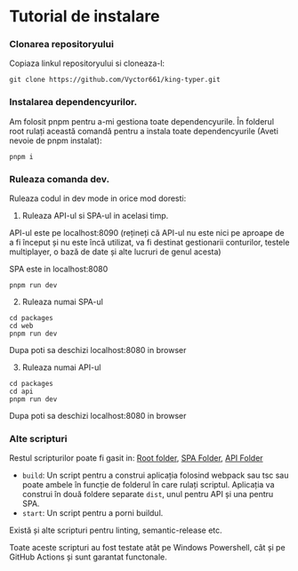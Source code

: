 # Tutorial de instalare

### Clonarea repositoryului

Copiaza linkul repositoryului si cloneaza-l:

```
git clone https://github.com/Vyctor661/king-typer.git
```

### Instalarea dependencyurilor.

Am folosit pnpm pentru a-mi gestiona toate dependencyurile. În folderul root rulați această comandă pentru a instala toate dependencyurile (Aveti nevoie de pnpm instalat):

```
pnpm i
```

### Ruleaza comanda dev.

Ruleaza codul in dev mode in orice mod doresti:

1. Ruleaza API-ul si SPA-ul in acelasi timp.

API-ul este pe localhost:8090 (rețineți că API-ul nu este nici pe aproape de a fi început și nu este încă utilizat, va fi destinat gestionarii conturilor, testele multiplayer, o bază de date și alte lucruri de genul acesta)

SPA este in localhost:8080

```
pnpm run dev 
```

2. Ruleaza numai SPA-ul
```
cd packages
cd web
pnpm run dev
```
Dupa poti sa deschizi localhost:8080 in browser

3. Ruleaza numai API-ul
```
cd packages
cd api
pnpm run dev
```
Dupa poti sa deschizi localhost:8080 in browser

### Alte scripturi

Restul scripturilor poate fi gasit in: [Root folder](https://github.com/Vyctor661/king-typer/blob/master/package.json), [SPA Folder](https://github.com/Vyctor661/king-typer/blob/master/packages/web/package.json), [API Folder](https://github.com/Vyctor661/king-typer/blob/master/packages/api/package.json)

- `build`: Un script pentru a construi aplicația folosind webpack sau tsc sau poate ambele în funcție de folderul în care rulați scriptul. Aplicația va construi în două foldere separate `dist`, unul pentru API și una pentru SPA.
- `start`: Un script pentru a porni buildul.

Există și alte scripturi pentru linting, semantic-release etc.

Toate aceste scripturi au fost testate atât pe Windows Powershell, cât și pe GitHub Actions și sunt garantat functonale.
